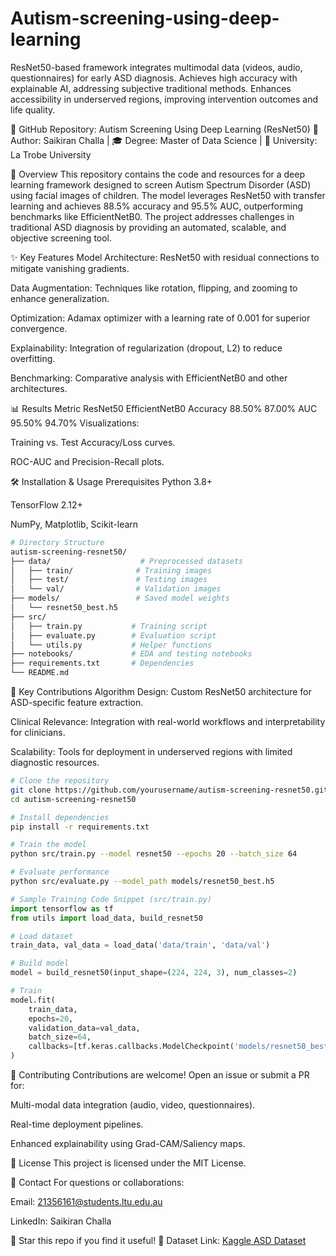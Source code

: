 # Autism-screening-using-deep-learning
ResNet50-based framework integrates multimodal data (videos, audio, questionnaires) for early ASD diagnosis. Achieves high accuracy with explainable AI, addressing subjective traditional methods. Enhances accessibility in underserved regions, improving intervention outcomes and life quality.

📁 GitHub Repository: Autism Screening Using Deep Learning (ResNet50)
👤 Author: Saikiran Challa | 🎓 Degree: Master of Data Science | 🏫 University: La Trobe University

📌 Overview
This repository contains the code and resources for a deep learning framework designed to screen Autism Spectrum Disorder (ASD) using facial images of children. The model leverages ResNet50 with transfer learning and achieves 88.5% accuracy and 95.5% AUC, outperforming benchmarks like EfficientNetB0. The project addresses challenges in traditional ASD diagnosis by providing an automated, scalable, and objective screening tool.

✨ Key Features
Model Architecture: ResNet50 with residual connections to mitigate vanishing gradients.

Data Augmentation: Techniques like rotation, flipping, and zooming to enhance generalization.

Optimization: Adamax optimizer with a learning rate of 0.001 for superior convergence.

Explainability: Integration of regularization (dropout, L2) to reduce overfitting.

Benchmarking: Comparative analysis with EfficientNetB0 and other architectures.

📊 Results
Metric	ResNet50	EfficientNetB0
Accuracy	88.50%	87.00%
AUC	95.50%	94.70%
Visualizations:

Training vs. Test Accuracy/Loss curves.

ROC-AUC and Precision-Recall plots.

🛠️ Installation & Usage
Prerequisites
Python 3.8+

TensorFlow 2.12+

NumPy, Matplotlib, Scikit-learn


```bash
# Directory Structure
autism-screening-resnet50/
├── data/                    # Preprocessed datasets
│   ├── train/              # Training images
│   ├── test/               # Testing images
│   └── val/                # Validation images
├── models/                 # Saved model weights
│   └── resnet50_best.h5
├── src/
│   ├── train.py           # Training script
│   ├── evaluate.py        # Evaluation script
│   └── utils.py           # Helper functions
├── notebooks/             # EDA and testing notebooks
├── requirements.txt       # Dependencies
└── README.md
```

🧩 Key Contributions
Algorithm Design: Custom ResNet50 architecture for ASD-specific feature extraction.

Clinical Relevance: Integration with real-world workflows and interpretability for clinicians.

Scalability: Tools for deployment in underserved regions with limited diagnostic resources.

```bash
# Clone the repository
git clone https://github.com/yourusername/autism-screening-resnet50.git
cd autism-screening-resnet50

# Install dependencies
pip install -r requirements.txt

# Train the model
python src/train.py --model resnet50 --epochs 20 --batch_size 64

# Evaluate performance
python src/evaluate.py --model_path models/resnet50_best.h5
```

```python
# Sample Training Code Snippet (src/train.py)
import tensorflow as tf
from utils import load_data, build_resnet50

# Load dataset
train_data, val_data = load_data('data/train', 'data/val')

# Build model
model = build_resnet50(input_shape=(224, 224, 3), num_classes=2)

# Train
model.fit(
    train_data,
    epochs=20,
    validation_data=val_data,
    batch_size=64,
    callbacks=[tf.keras.callbacks.ModelCheckpoint('models/resnet50_best.h5')]
)
```

🤝 Contributing
Contributions are welcome! Open an issue or submit a PR for:

Multi-modal data integration (audio, video, questionnaires).

Real-time deployment pipelines.

Enhanced explainability using Grad-CAM/Saliency maps.

📄 License
This project is licensed under the MIT License.

📧 Contact
For questions or collaborations:

Email: 21356161@students.ltu.edu.au

LinkedIn: Saikiran Challa

🌟 Star this repo if you find it useful!
🔗 Dataset Link: [Kaggle ASD Dataset](https://www.kaggle.com/datasets/imrankhan77/autistic-children-facial-data-set)

